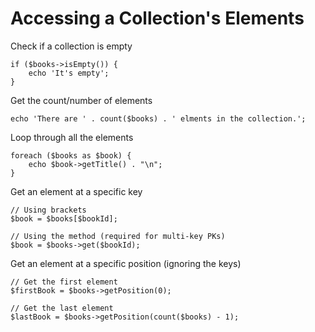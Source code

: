 Accessing a Collection's Elements
=================================

Check if a collection is empty
	
	if ($books->isEmpty()) {
		echo 'It's empty';
	}

Get the count/number of elements

	echo 'There are ' . count($books) . ' elments in the collection.';

Loop through all the elements

	foreach ($books as $book) {
		echo $book->getTitle() . "\n";
	}

Get an element at a specific key

	// Using brackets
	$book = $books[$bookId];
	
	// Using the method (required for multi-key PKs)
	$book = $books->get($bookId);

Get an element at a specific position (ignoring the keys)

	// Get the first element
	$firstBook = $books->getPosition(0);
	
	// Get the last element
	$lastBook = $books->getPosition(count($books) - 1);
